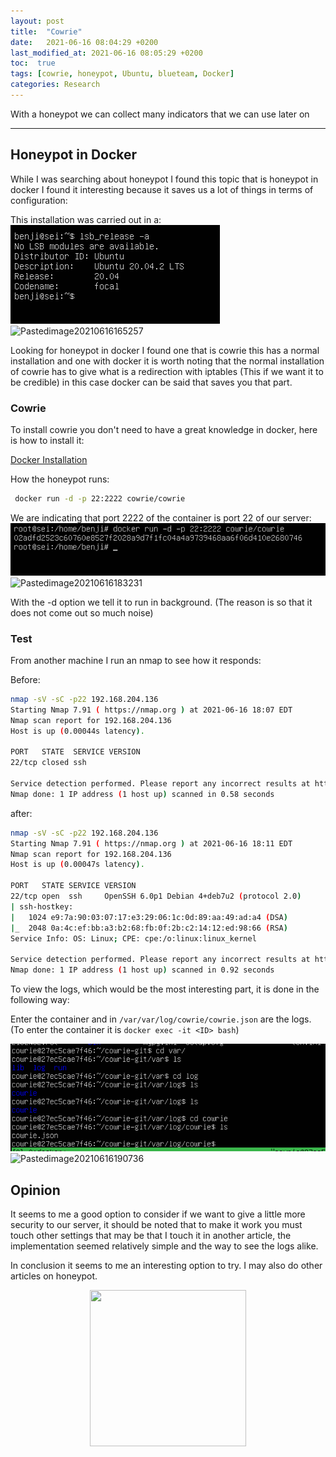 ```yaml
---
layout: post
title:  "Cowrie"
date:   2021-06-16 08:04:29 +0200
last_modified_at: 2021-06-16 08:05:29 +0200
toc:  true
tags: [cowrie, honeypot, Ubuntu, blueteam, Docker]
categories: Research
---
```


With a honeypot we can collect many indicators that we can use later on

---

##  Honeypot in Docker 

While I was searching about honeypot I found this topic that is honeypot in docker I found it interesting because it saves us a lot of things in terms of configuration:

This installation was carried out in a:
![](/images_blog/img_honeypot/Pastedimage20210616165257.png)
![Pastedimage20210616165257](https://user-images.githubusercontent.com/76759292/127757859-f8dec979-4a62-44a7-8e3d-9b96fac7a59e.png)


Looking for honeypot in docker I found one that is cowrie this has a normal installation and one with docker it is worth noting that the normal installation of cowrie has to give what is a redirection with iptables (This if we want it to be credible) in this case docker can be said that saves you that part.

### Cowrie

To install cowrie you don't need to have a great knowledge in docker, here is how to install it:

[Docker Installation](https://www.digitalocean.com/community/tutorials/how-to-install-and-use-docker-on-ubuntu-20-04)


How the honeypot runs:

```bash
 docker run -d -p 22:2222 cowrie/cowrie
```

We are indicating that port 2222 of the container is port 22 of our server:  
![](/images_blog/img_honeypot/Pastedimage20210616183231.png)
![Pastedimage20210616183231](https://user-images.githubusercontent.com/76759292/127757867-fb546971-3f50-4bbf-85b4-337b07ba3980.png)


With the -d option we tell it to run in background. (The reason is so that it does not come out so much noise)

### Test

From another machine I run an nmap to see how it responds:

Before:
```bash
nmap -sV -sC -p22 192.168.204.136
Starting Nmap 7.91 ( https://nmap.org ) at 2021-06-16 18:07 EDT
Nmap scan report for 192.168.204.136
Host is up (0.00044s latency).

PORT   STATE  SERVICE VERSION
22/tcp closed ssh

Service detection performed. Please report any incorrect results at https://nmap.org/submit/ .
Nmap done: 1 IP address (1 host up) scanned in 0.58 seconds
```

after:
```bash
nmap -sV -sC -p22 192.168.204.136
Starting Nmap 7.91 ( https://nmap.org ) at 2021-06-16 18:11 EDT
Nmap scan report for 192.168.204.136
Host is up (0.00047s latency).

PORT   STATE SERVICE VERSION
22/tcp open  ssh     OpenSSH 6.0p1 Debian 4+deb7u2 (protocol 2.0)
| ssh-hostkey: 
|   1024 e9:7a:90:03:07:17:e3:29:06:1c:0d:89:aa:49:ad:a4 (DSA)
|_  2048 0a:4c:ef:bb:a3:b2:68:fb:0f:2b:c2:14:12:ed:98:66 (RSA)
Service Info: OS: Linux; CPE: cpe:/o:linux:linux_kernel

Service detection performed. Please report any incorrect results at https://nmap.org/submit/ .
Nmap done: 1 IP address (1 host up) scanned in 0.92 seconds
```


To view the logs, which would be the most interesting part, it is done in the following way:

Enter the container and in ```/var/var/log/cowrie/cowrie.json``` are the logs.
(To enter the container it is ```docker exec -it <ID> bash```)

![](/images_blog/img_honeypot/Pastedimage20210616190736.png)
![Pastedimage20210616190736](https://user-images.githubusercontent.com/76759292/127757871-f5e5eeef-d9e5-4809-96ee-fa6df42a190d.png)


## Opinion

It seems to me a good option to consider if we want to give a little more security to our server, it should be noted that to make it work you must touch other settings that may be that I touch it in another article, the implementation seemed relatively simple and the way to see the logs alike.

In conclusion it seems to me an interesting option to try. I may also do other articles on honeypot.

<p align="center">
<img src="https://tenor.com/view/honeypot-yum-gif-19589195.gif" width="250" height="250" />
</p>




